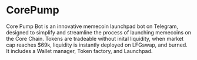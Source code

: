 # CorePump
Core Pump Bot is an innovative memecoin launchpad bot on Telegram, designed to simplify and streamline the process of launching memecoins on the Core Chain. Tokens are tradeable without inital liquidity, when market cap reaches $69k, liquidity is instantly deployed on LFGswap, and burned. It includes a Wallet manager, Token factory, and Launchpad.
